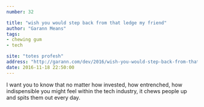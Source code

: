 ```yaml
---
number: 32

title: "wish you would step back from that ledge my friend"
author: "Garann Means"
tags:
- chewing gum
- tech

site: "totes profesh"
address: "http://garann.com/dev/2016/wish-you-would-step-back-from-that-ledge-my-friend/"
date: 2016-11-18 22:50:00
---
```


I want you to know that no matter how invested, how entrenched, how indispensible you might feel within the tech industry, it chews people up and spits them out every day.
